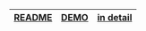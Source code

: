| [README] | [DEMO] | [in detail] |
|----------|--------|-------------|

[README]: ../README.md
[DEMO]: demo.md
[in detail]: detail.md